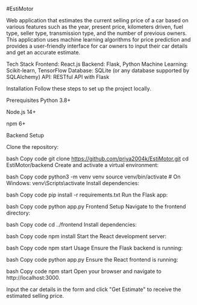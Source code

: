 #EstiMotor

Web application that estimates the current selling price of a car based on various features such as the year, present price, kilometers driven, fuel type, seller type, transmission type, and the number of previous owners. This application uses machine learning algorithms for price prediction and provides a user-friendly interface for car owners to input their car details and get an accurate estimate.


Tech Stack
Frontend: React.js
Backend: Flask, Python
Machine Learning: Scikit-learn, TensorFlow
Database: SQLite (or any database supported by SQLAlchemy)
API: RESTful API with Flask


Installation
Follow these steps to set up the project locally.

Prerequisites
Python 3.8+

Node.js 14+

npm 6+


Backend Setup

Clone the repository:

bash
Copy code
git clone https://github.com/priya2004k/EstiMotor.git
cd EstiMotor/backend
Create and activate a virtual environment:

bash
Copy code
python3 -m venv venv
source venv/bin/activate  # On Windows: venv\Scripts\activate
Install dependencies:

bash
Copy code
pip install -r requirements.txt
Run the Flask app:

bash
Copy code
python app.py
Frontend Setup
Navigate to the frontend directory:

bash
Copy code
cd ../frontend
Install dependencies:

bash
Copy code
npm install
Start the React development server:

bash
Copy code
npm start
Usage
Ensure the Flask backend is running:

bash
Copy code
python app.py
Ensure the React frontend is running:

bash
Copy code
npm start
Open your browser and navigate to http://localhost:3000.

Input the car details in the form and click "Get Estimate" to receive the estimated selling price.
